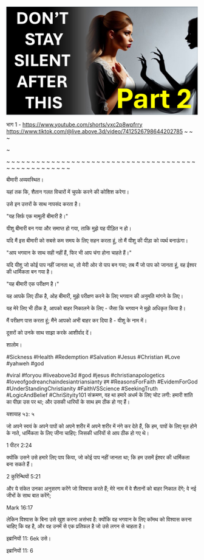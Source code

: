 ![Video cover image](../cover.jpg "cover photo")

भाग 1 - https://www.youtube.com/shorts/vxc2p8wpfrry
https://www.tiktok.com/@live.above.3d/video/7412526798644202785 ~ ~ ~

~

~ ~ ~ ~ ~ ~ ~ ~ ~ ~ ~ ~ ~ ~ ~ ~ ~ ~ ~ ~ ~ ~ ~ ~ ~ ~ ~ ~ ~ ~ ~ ~ ~ ~ ~ ~ ~ ~ ~ ~ ~ ~ ~ ~ ~ ~ ~ ~ ~ ~ ~

बीमारी अव्यवस्थित।

यहां तक ​​कि, शैतान गलत विचारों में चुपके करने की कोशिश करेगा।

उसे इन उत्तरों के साथ नापसंद करता है।

"यह सिर्फ एक मामूली बीमारी है।"

यीशु बीमारी बन गया और समाप्त हो गया, ताकि मुझे यह पीड़ित न हो।

यदि मैं इस बीमारी को सबसे कम समय के लिए सहन करता हूं, तो मैं यीशु की पीड़ा को व्यर्थ बनाऊंगा।

"आप भगवान के साथ सही नहीं हैं, फिर भी आप चंगा होना चाहते हैं।"

यदि यीशु जो कोई पाप नहीं जानता था, तो मेरी ओर से पाप बन गया; तब मैं जो पाप को जानता हूं, वह ईश्वर की धार्मिकता बन गया है।

"यह बीमारी एक परीक्षण है।"

यह आपके लिए ठीक है, ओह बीमारी, मुझे परीक्षण करने के लिए भगवान की अनुमति मांगने के लिए।

यह मेरे लिए भी ठीक है, आपको बाहर निकालने के लिए - जैसा कि भगवान ने मुझे अधिकृत किया है।

मैं परीक्षण पास करता हूं; मैंने आपको अभी बाहर कर दिया है - यीशु के नाम में।


दूसरों को उनके साथ साझा करके आशीर्वाद दें।

शालोम।


#Sickness #Health #Redemption #Salvation #Jesus #Christian #Love #yahweh #god

#viral #foryou #liveabove3d #god #jesus #christianapologetics #loveofgodreanchaindesiantriansianty हम #ReasonsForFaith #EvidemForGod #UnderStandingChristianity #FaithVSScience #SeekingTruth #LogicAndBelief #ChriSityity101 संक्रमण, वह था हमारे अधर्म के लिए चोट लगी: हमारी शांति का पीछा उस पर था; और उसकी धारियों के साथ हम ठीक हो गए हैं।

यशायाह ५३: ५

जो अपने स्वयं के अपने पापों को अपने शरीर में अपने शरीर में नंगे कर देते हैं, कि हम, पापों के लिए मृत होने के नाते, धार्मिकता के लिए जीना चाहिए: जिसकी धारियों से आप ठीक हो गए थे।

1 पीटर 2:24

क्योंकि उसने उसे हमारे लिए पाप किया, जो कोई पाप नहीं जानता था; कि हम उसमें ईश्वर की धार्मिकता बना सकते हैं।

2 कुरिन्थियों 5:21

और ये संकेत उनका अनुसरण करेंगे जो विश्वास करते हैं; मेरे नाम में वे शैतानों को बाहर निकाल देंगे; वे नई जीभों के साथ बात करेंगे;

Mark 16:17

लेकिन विश्वास के बिना उसे खुश करना असंभव है: क्योंकि वह भगवान के लिए कॉमथ को विश्वास करना चाहिए कि वह है, और वह उनमें से एक प्रतिफल है जो उसे लगन से चाहता है।

इब्रानियों 11: 6ek उसे।

इब्रानियों 11: 6